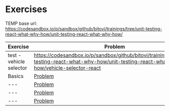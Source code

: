 # Exercises

TEMP base url: https://codesandbox.io/p/sandbox/github/bitovi/trainings/tree/unit-testing-react-what-why-how/unit-testing-react-what-why-how/

| Exercise                | Problem                                                                                                                                                 | Solution                                                                                                                                                  |
| ----------------------- | ------------------------------------------------------------------------------------------------------------------------------------------------------- | --------------------------------------------------------------------------------------------------------------------------------------------------------- |
| test - vehicle selector | https://codesandbox.io/p/sandbox/github/bitovi/trainings/tree/unit-testing-react-what-why-how/unit-testing-react-what-why-how/vehicle-selector-react    | ---                                                                                                                                                       |
| Basics                  | [Problem](https://codesandbox.io/p/sandbox/github/bitovi/trainings/tree/unit-testing-react-what-why-how/unit-testing-react-what-why-how/Basics/problem) | [Solution](https://codesandbox.io/p/sandbox/github/bitovi/trainings/tree/unit-testing-react-what-why-how/unit-testing-react-what-why-how/Basics/solution) |
| ---                     | [Problem]()                                                                                                                                             | [Solution]()                                                                                                                                              |
| ---                     | [Problem]()                                                                                                                                             | [Solution]()                                                                                                                                              |
| ---                     | [Problem]()                                                                                                                                             | [Solution]()                                                                                                                                              |
